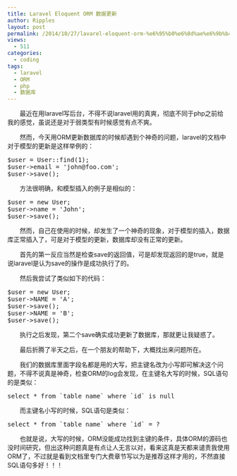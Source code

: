 ```yaml
---
title: Laravel Eloquent ORM 数据更新
author: Ripples
layout: post
permalink: /2014/10/27/lavarel-eloquent-orm-%e6%95%b0%e6%8d%ae%e6%9b%b4%e6%96%b0/
views:
  - 511
categories:
  - coding
tags:
  - laravel
  - ORM
  - php
  - 数据库
---
```

<p style="margin-left: 0em; text-indent: 2em;">
  最近在用laravel写后台，不得不说<span style="text-indent: 32px;">laravel</span>用的真爽，彻底不同于php之前给我的感觉，虽说还是对于弱类型有时候感觉有点不爽。
</p>

<p style="margin-left: 0em; text-indent: 2em;">
  然而，今天用ORM更新数据库的时候却遇到个神奇的问题，<span style="text-indent: 32px;">laravel</span>的文档中对于模型的更新是这样举例的：
</p>

<pre class="brush:php;toolbar:false">$user&nbsp;=&nbsp;User::find(1);
$user-&gt;email&nbsp;=&nbsp;&#39;john@foo.com&#39;;
$user-&gt;save();</pre>

<!--more-->

<p style="margin-left: 0em; text-indent: 2em;">
  方法很明确，和模型插入的例子是相似的：
</p>

<pre class="brush:php;toolbar:false">$user&nbsp;=&nbsp;new&nbsp;User;
$user-&gt;name&nbsp;=&nbsp;&#39;John&#39;;
$user-&gt;save();</pre>

<p style="margin-left: 0em; text-indent: 2em;">
  然而，自己在使用的时候，却发生了一个神奇的现象，对于模型的插入，数据库正常插入了，可是对于模型的更新，数据库却没有正常的更新。
</p>

<p style="margin-left: 0em; text-indent: 2em;">
  首先的第一反应当然是检查save的返回值，可是却发现返回的是true，就是说<span style="text-indent: 32px;">laravel</span>是认为save的操作是成功执行了的。
</p>

<p style="margin-left: 0em; text-indent: 2em;">
  然后我尝试了类似如下的代码：
</p>

<pre class="brush:php;toolbar:false">$user&nbsp;=&nbsp;new&nbsp;User;
$user-&gt;NAME&nbsp;=&nbsp;&#39;A&#39;;
$user-&gt;save();
$user-&gt;NAME&nbsp;=&nbsp;&#39;B&#39;;
$user-&gt;save();</pre>

<p style="margin-left: 0em; text-indent: 2em;">
  执行之后发现，第二个save确实成功更新了数据库，那就更让我疑惑了。
</p>

<p style="margin-left: 0em; text-indent: 2em;">
  最后折腾了半天之后，在一个朋友的帮助下，大概找出来问题所在。
</p>

<p style="margin-left: 0em; text-indent: 2em;">
  我们的数据库里面字段名都是用的大写，把主键名改为小写即可解决这个问题，不得不说真是神奇，检查ORM的log会发现，在主键名大写的时候，SQL语句的是类似：
</p>

<pre class="brush:sql;toolbar:false">select&nbsp;*&nbsp;from&nbsp;`table_name`&nbsp;where&nbsp;`id`&nbsp;is&nbsp;null</pre>

<p style="margin-left: 0em; text-indent: 2em;">
  而主键名小写的时候，SQL语句是类似：
</p>

<pre class="brush:sql;toolbar:false">select&nbsp;*&nbsp;from&nbsp;`table_name`&nbsp;where&nbsp;`id`&nbsp;=&nbsp;?</pre>

<p style="margin-left: 0em; text-indent: 2em;">
  也就是说，大写的时候，ORM没能成功找到主键的条件，具体ORM的源码也没时间研究，但出这种问题真是有点让人无言以对，看来这真是天都来谴责我使用ORM了，不过就是看到文档里专门大费章节写以为是推荐这样才用的，不然直接SQL语句多好！！！
</p>
